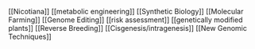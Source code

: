 [[Nicotiana]]
[[metabolic engineering]]
[[Synthetic Biology]]
[[Molecular Farming]]
[[Genome Editing]]
[[risk assessment]]
[[genetically modified plants]]
[[Reverse Breeding]]
[[Cisgenesis/intragenesis]]
[[New Genomic Techniques]]
